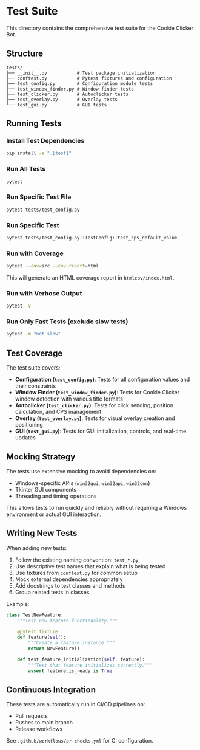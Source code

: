 # Test Suite

This directory contains the comprehensive test suite for the Cookie Clicker Bot.

## Structure

```
tests/
├── __init__.py           # Test package initialization
├── conftest.py           # Pytest fixtures and configuration
├── test_config.py        # Configuration module tests
├── test_window_finder.py # Window finder tests
├── test_clicker.py       # Autoclicker tests
├── test_overlay.py       # Overlay tests
└── test_gui.py           # GUI tests
```

## Running Tests

### Install Test Dependencies

```bash
pip install -e ".[test]"
```

### Run All Tests

```bash
pytest
```

### Run Specific Test File

```bash
pytest tests/test_config.py
```

### Run Specific Test

```bash
pytest tests/test_config.py::TestConfig::test_cps_default_value
```

### Run with Coverage

```bash
pytest --cov=src --cov-report=html
```

This will generate an HTML coverage report in `htmlcov/index.html`.

### Run with Verbose Output

```bash
pytest -v
```

### Run Only Fast Tests (exclude slow tests)

```bash
pytest -m "not slow"
```

## Test Coverage

The test suite covers:

- **Configuration (`test_config.py`)**: Tests for all configuration values and their constraints
- **Window Finder (`test_window_finder.py`)**: Tests for Cookie Clicker window detection with various title formats
- **Autoclicker (`test_clicker.py`)**: Tests for click sending, position calculation, and CPS management
- **Overlay (`test_overlay.py`)**: Tests for visual overlay creation and positioning
- **GUI (`test_gui.py`)**: Tests for GUI initialization, controls, and real-time updates

## Mocking Strategy

The tests use extensive mocking to avoid dependencies on:
- Windows-specific APIs (`win32gui`, `win32api`, `win32con`)
- Tkinter GUI components
- Threading and timing operations

This allows tests to run quickly and reliably without requiring a Windows environment or actual GUI interaction.

## Writing New Tests

When adding new tests:

1. Follow the existing naming convention: `test_*.py`
2. Use descriptive test names that explain what is being tested
3. Use fixtures from `conftest.py` for common setup
4. Mock external dependencies appropriately
5. Add docstrings to test classes and methods
6. Group related tests in classes

Example:

```python
class TestNewFeature:
    """Test new feature functionality."""

    @pytest.fixture
    def feature(self):
        """Create a feature instance."""
        return NewFeature()

    def test_feature_initialization(self, feature):
        """Test that feature initializes correctly."""
        assert feature.is_ready is True
```

## Continuous Integration

These tests are automatically run in CI/CD pipelines on:
- Pull requests
- Pushes to main branch
- Release workflows

See `.github/workflows/pr-checks.yml` for CI configuration.
